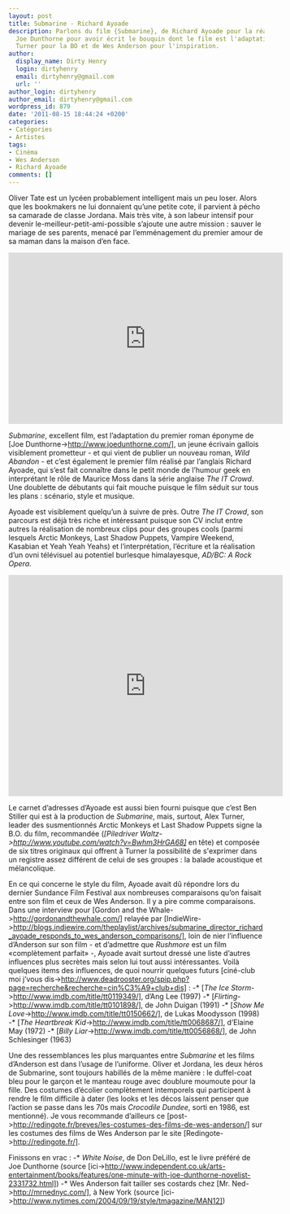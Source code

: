 ```yaml
---
layout: post
title: Submarine - Richard Ayoade
description: Parlons du film {Submarine}, de Richard Ayoade pour la réalisation, de
  Joe Dunthorne pour avoir écrit le bouquin dont le film est l'adaptation, d'Alex
  Turner pour la BO et de Wes Anderson pour l'inspiration.
author:
  display_name: Dirty Henry
  login: dirtyhenry
  email: dirtyhenry@gmail.com
  url: ''
author_login: dirtyhenry
author_email: dirtyhenry@gmail.com
wordpress_id: 879
date: '2011-08-15 18:44:24 +0200'
categories:
- Catégories
- Artistes
tags:
- Cinéma
- Wes Anderson
- Richard Ayoade
comments: []
---
```

Oliver Tate est un lycéen probablement intelligent mais un peu loser. Alors que les bookmakers ne lui donnaient qu’une petite cote, il parvient à pécho sa camarade de classe Jordana. Mais très vite, à son labeur intensif pour devenir le-meilleur-petit-ami-possible s’ajoute une autre mission : sauver le mariage de ses parents, menacé par l’emménagement du premier amour de sa maman dans la maison d’en face.

<iframe width="540" height="337" src="http://www.youtube.com/embed/4IVFfiv6wpY" frameborder="0" allowfullscreen></iframe>

*Submarine*, excellent film, est l’adaptation du premier roman éponyme de [Joe Dunthorne->http://www.joedunthorne.com/], un jeune écrivain gallois visiblement prometteur - et qui vient de publier un nouveau roman, *Wild Abandon* - et c’est également le premier film réalisé par l’anglais Richard Ayoade, qui s’est fait connaître dans le petit monde de l’humour geek en interprétant le rôle de Maurice Moss dans la série anglaise *The IT Crowd*. Une doublette de débutants qui fait mouche puisque le film séduit sur tous les plans : scénario, style et musique.

Ayoade est visiblement quelqu’un à suivre de près. Outre *The IT Crowd*, son parcours est déjà très riche et intéressant puisque son CV inclut entre autres la réalisation de nombreux clips pour des groupes cools (parmi lesquels Arctic Monkeys, Last Shadow Puppets, Vampire Weekend, Kasabian et Yeah Yeah Yeahs) et l’interprétation, l’écriture et la réalisation d’un ovni télévisuel au potentiel burlesque himalayesque, *AD/BC: A Rock Opera*.

<iframe width="540" height="435" src="http://www.youtube.com/embed/q37UomRayr0" frameborder="0" allowfullscreen></iframe>

Le carnet d’adresses d’Ayoade est aussi bien fourni puisque que c’est Ben Stiller qui est à la production de *Submarine*, mais, surtout, Alex Turner, leader des susmentionnés Arctic Monkeys et Last Shadow Puppets signe la B.O. du film, recommandée (*[Piledriver Waltz->http://www.youtube.com/watch?v=Bwhm3HrGA68]* en tête) et composée de six titres originaux qui offrent à Turner la possibilité de s'exprimer dans un registre assez différent de celui de ses groupes : la balade acoustique et mélancolique.

En ce qui concerne le style du film, Ayoade avait dû répondre lors du dernier Sundance Film Festival aux nombreuses comparaisons qu’on faisait entre son film et ceux de Wes Anderson. Il y a pire comme comparaisons. Dans une interview pour [Gordon and the Whale->http://gordonandthewhale.com/] relayée par [IndieWire->http://blogs.indiewire.com/theplaylist/archives/submarine_director_richard_ayoade_responds_to_wes_anderson_comparisons/], loin de nier l’influence d’Anderson sur son film - et d’admettre que *Rushmore* est un film «complètement parfait» -, Ayoade avait surtout dressé une liste d’autres influences plus secrètes mais selon lui tout aussi intéressantes. Voilà quelques items des influences, de quoi nourrir quelques futurs [ciné-club moi j’vous dis->http://www.deadrooster.org/spip.php?page=recherche&recherche=cin%C3%A9+club+dis] :
-* [*The Ice Storm*->http://www.imdb.com/title/tt0119349/], d’Ang Lee (1997)
-* [*Flirting*->http://www.imdb.com/title/tt0101898/], de John Duigan (1991)
-* [*Show Me Love*->http://www.imdb.com/title/tt0150662/], de Lukas Moodysson (1998)
-* [*The Heartbreak Kid*->http://www.imdb.com/title/tt0068687/], d’Elaine May (1972)
-* [*Billy Liar*->http://www.imdb.com/title/tt0056868/], de John Schlesinger (1963)

Une des ressemblances les plus marquantes entre *Submarine* et les films d’Anderson est dans l’usage de l’uniforme. Oliver et Jordana, les deux héros de Submarine, sont toujours habillés de la même manière : le duffel-coat bleu pour le garçon et le manteau rouge avec doublure moumoute pour la fille. Des costumes d’écolier complètement intemporels qui participent à rendre le film difficile à dater (les looks et les décos laissent penser que l’action se passe dans les 70s mais *Crocodile Dundee*, sorti en 1986, est mentionné). Je vous recommande d’ailleurs ce [post->http://redingote.fr/breves/les-costumes-des-films-de-wes-anderson/] sur les costumes des films de Wes Anderson par le site [Redingote->http://redingote.fr/].

Finissons en vrac :
-* *White Noise*, de Don DeLillo, est le livre préféré de Joe Dunthorne (source [ici->http://www.independent.co.uk/arts-entertainment/books/features/one-minute-with-joe-dunthorne-novelist-2331732.html])
-* Wes Anderson fait tailler ses costards chez [Mr. Ned->http://mrnednyc.com/], à New York (source [ici->http://www.nytimes.com/2004/09/19/style/tmagazine/MAN12])
